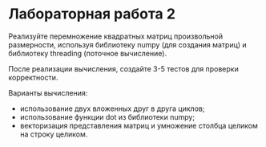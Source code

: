 # Лабораторная работа 2

Реализуйте перемножение квадратных матриц произвольной размерности, используя библиотеку numpy (для создания матриц) и библиотеку threading (поточное вычисление).

После реализации вычисления, создайте 3-5 тестов для проверки корректности.

Варианты вычисления:

- использование двух вложенных друг в друга циклов;
- использование функции dot из библиотеки numpy;
- векторизация представления матриц и умножение столбца целиком на строку целиком.
